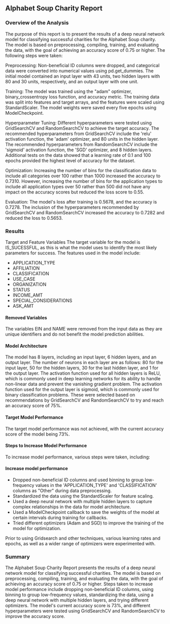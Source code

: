 ## Alphabet Soup Charity Report

### Overview of the Analysis
The purpose of this report is to present the results of a deep neural network model for classifying successful charities for the Alphabet Soup charity. The model is based on preprocessing, compiling, training, and evaluating the data, with the goal of achieving an accuracy score of 0.75 or higher. The following steps were taken:

Preprocessing: Non-beneficial ID columns were dropped, and categorical data were converted into numerical values using pd.get_dummies. The initial model contained an input layer with 43 units, two hidden layers with 80 and 30 units, respectively, and an output layer with one unit.

Training: The model was trained using the "adam" optimizer, binary_crossentropy loss function, and accuracy metric. The training data was split into features and target arrays, and the features were scaled using StandardScaler. The model weights were saved every five epochs using ModelCheckpoint.

Hyperparameter Tuning: Different hyperparameters were tested using GridSearchCV and RandomSearchCV to achieve the target accuracy. The recommended hyperparameters from GridSearchCV include the 'relu' activation function, the 'adam' optimizer, and 80 units in the hidden layer. The recommended hyperparameters from RandomSearchCV include the 'sigmoid' activation function, the 'SGD' optimizer, and 8 hidden layers. Additional tests on the data showed that a learning rate of 0.1 and 100 epochs provided the highest level of accuracy for the dataset.

Optimization: Increasing the number of bins for the classification data to include all categories over 100 rather than 1000 increased the accuracy to 0.7310. However, increasing the number of bins for the application types to include all application types over 50 rather than 500 did not have any impact on the accuracy scores but reduced the loss score to 0.55.

Evaluation: The model's loss after training is 0.5678, and the accuracy is 0.7278. The inclusion of the hyperparameters recommended by GridSearchCV and RandomSearchCV increased the accuracy to 0.7282 and reduced the loss to 0.5653.

### Results
Target and Feature Variables
The target variable for the model is IS_SUCESSFUL, as this is what the model uses to identify the most likely parameters for success. The features used in the model include:

* APPLICATION_TYPE
* AFFILIATION
* CLASSIFICATION
* USE_CASE
* ORGANIZATION
* STATUS
* INCOME_AMT
* SPECIAL_CONSIDERATIONS
* ASK_AMT

#### Removed Variables
The variables EIN and NAME were removed from the input data as they are unique identifiers and do not benefit the model prediction abilities.

#### Model Architecture
The model has 8 layers, including an input layer, 6 hidden layers, and an output layer. The number of neurons in each layer are as follows: 80 for the input layer, 50 for the hidden layers, 30 for the last hidden layer, and 1 for the output layer. The activation function used for all hidden layers is ReLU, which is commonly used in deep learning networks for its ability to handle non-linear data and prevent the vanishing gradient problem. The activation function used for the output layer is sigmoid, which is commonly used for binary classification problems. These were selected based on recommendations by GridSearchCV and RandomSearchCV to try and reach an accuracy score of 75%.

#### Target Model Performance
The target model performance was not achieved, with the current accuracy score of the model being 73%.

#### Steps to Increase Model Performance
To increase model performance, various steps were taken, including:

#### Increase model performance
* Dropped non-beneficial ID columns and used binning to group low-frequency values in the 'APPLICATION_TYPE' and 'CLASSIFICATION' columns as "Other" during data preprocessing.
* Standardized the data using the StandardScaler for feature scaling.
* Used a deep neural network with multiple hidden layers to capture complex relationships in the data for model architecture.
* Used a ModelCheckpoint callback to save the weights of the model at certain intervals during training for callbacks.
* Tried different optimizers (Adam and SGD) to improve the training of the model for optimization.

Prior to using Gridsearch and other techniques, various learning rates and epochs, as well as a wider range of optimizers were experimented with.

### Summary
The Alphabet Soup Charity Report presents the results of a deep neural network model for classifying successful charities. The model is based on preprocessing, compiling, training, and evaluating the data, with the goal of achieving an accuracy score of 0.75 or higher. Steps taken to increase model performance include dropping non-beneficial ID columns, using binning to group low-frequency values, standardizing the data, using a deep neural network with multiple hidden layers, and trying different optimizers. The model's current accuracy score is 73%, and different hyperparameters were tested using GridSearchCV and RandomSearchCV to improve the accuracy score.
